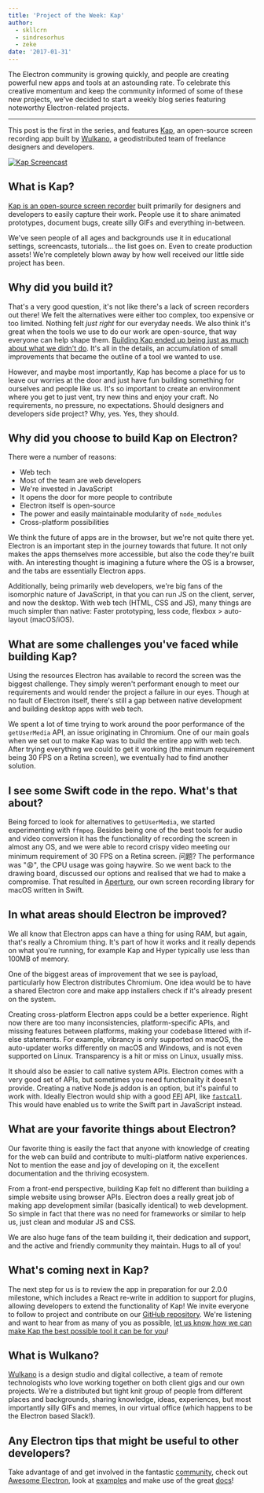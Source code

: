 ```yaml
---
title: 'Project of the Week: Kap'
author:
  - skllcrn
  - sindresorhus
  - zeke
date: '2017-01-31'
---
```


The Electron community is growing quickly, and people are creating powerful new apps and tools at an astounding rate. To celebrate this creative momentum and keep the community informed of some of these new projects, we've decided to start a weekly blog series featuring noteworthy Electron-related projects.

---

This post is the first in the series, and features [Kap](https://getkap.co/), an open-source screen recording app built by [Wulkano](https://wulkano.com/), a geodistributed team of freelance designers and developers.

[![Kap Screencast](https://cloud.githubusercontent.com/assets/2289/22439463/8f1e509e-e6e4-11e6-9c32-3a9db63fc9a1.gif)](https://getkap.co/)

## What is Kap?

[Kap is an open-source screen recorder](https://getkap.co) built primarily for designers and developers to easily capture their work. People use it to share animated prototypes, document bugs, create silly GIFs and everything in-between.

We've seen people of all ages and backgrounds use it in educational settings, screencasts, tutorials... the list goes on. Even to create production assets! We're completely blown away by how well received our little side project has been.

## Why did you build it?

That's a very good question, it's not like there's a lack of screen recorders out there! We felt the alternatives were either too complex, too expensive or too limited. Nothing felt *just right* for our everyday needs. We also think it's great when the tools we use to do our work are open-source, that way everyone can help shape them. [Building Kap ended up being just as much about what we didn't do](https://medium.com/wulkano-friends/from-idea-to-product-and-beyond-a12850403c38). It's all in the details, an accumulation of small improvements that became the outline of a tool we wanted to use.

However, and maybe most importantly, Kap has become a place for us to leave our worries at the door and just have fun building something for ourselves and people like us. It's so important to create an environment where you get to just vent, try new thins and enjoy your craft. No requirements, no pressure, no expectations. Should designers and developers side project? Why, yes. Yes, they should.

## Why did you choose to build Kap on Electron?

There were a number of reasons:

* Web tech
* Most of the team are web developers
* We're invested in JavaScript
* It opens the door for more people to contribute
* Electron itself is open-source
* The power and easily maintainable modularity of `node_modules`
* Cross-platform possibilities

We think the future of apps are in the browser, but we're not quite there yet. Electron is an important step in the journey towards that future. It not only makes the apps themselves more accessible, but also the code they're built with. An interesting thought is imagining a future where the OS is a browser, and the tabs are essentially Electron apps.

Additionally, being primarily web developers, we're big fans of the isomorphic nature of JavaScript, in that you can run JS on the client, server, and now the desktop. With web tech (HTML, CSS and JS), many things are much simpler than native: Faster prototyping, less code, flexbox > auto-layout (macOS/iOS).

## What are some challenges you've faced while building Kap?

Using the resources Electron has available to record the screen was the biggest challenge. They simply weren't performant enough to meet our requirements and would render the project a failure in our eyes. Though at no fault of Electron itself, there's still a gap between native development and building desktop apps with web tech.

We spent a lot of time trying to work around the poor performance of the `getUserMedia` API, an issue originating in Chromium. One of our main goals when we set out to make Kap was to build the entire app with web tech. After trying everything we could to get it working (the minimum requirement being 30 FPS on a Retina screen), we eventually had to find another solution.

## I see some Swift code in the repo. What's that about?

Being forced to look for alternatives to `getUserMedia`, we started experimenting with `ffmpeg`. Besides being one of the best tools for audio and video conversion it has the functionality of recording the screen in almost any OS, and we were able to record crispy video meeting our minimum requirement of 30 FPS on a Retina screen. 问题? The performance was ":weary:", the CPU usage was going haywire. So we went back to the drawing board, discussed our options and realised that we had to make a compromise. That resulted in [Aperture](https://github.com/wulkano/aperture), our own screen recording library for macOS written in Swift.

## In what areas should Electron be improved?

We all know that Electron apps can have a thing for using RAM, but again, that's really a Chromium thing. It's part of how it works and it really depends on what you're running, for example Kap and Hyper typically use less than 100MB of memory.

One of the biggest areas of improvement that we see is payload, particularly how Electron distributes Chromium. One idea would be to have a shared Electron core and make app installers check if it's already present on the system.

Creating cross-platform Electron apps could be a better experience. Right now there are too many inconsistencies, platform-specific APIs, and missing features between platforms, making your codebase littered with if-else statements. For example, vibrancy is only supported on macOS, the auto-updater works differently on macOS and Windows, and is not even supported on Linux. Transparency is a hit or miss on Linux, usually miss.

It should also be easier to call native system APIs. Electron comes with a very good set of APIs, but sometimes you need functionality it doesn't provide. Creating a native Node.js addon is an option, but it's painful to work with. Ideally Electron would ship with a good [FFI](https://en.wikipedia.org/wiki/Foreign_function_interface) API, like [`fastcall`](https://github.com/cmake-js/fastcall). This would have enabled us to write the Swift part in JavaScript instead.

## What are your favorite things about Electron?

Our favorite thing is easily the fact that anyone with knowledge of creating for the web can build and contribute to multi-platform native experiences. Not to mention the ease and joy of developing on it, the excellent documentation and the thriving ecosystem.

From a front-end perspective, building Kap felt no different than building a simple website using browser APIs. Electron does a really great job of making app development similar (basically identical) to web development. So simple in fact that there was no need for frameworks or similar to help us, just clean and modular JS and CSS.

We are also huge fans of the team building it, their dedication and support, and the active and friendly community they maintain. Hugs to all of you!

## What's coming next in Kap?

The next step for us is to review the app in preparation for our 2.0.0 milestone, which includes a React re-write in addition to support for plugins, allowing developers to extend the functionality of Kap! We invite everyone to follow to project and contribute on our [GitHub repository](https://github.com/wulkano/kap). We're listening and want to hear from as many of you as possible, [let us know how we can make Kap the best possible tool it can be for you](https://wulkano.typeform.com/to/BIvJKz)!

## What is Wulkano?

[Wulkano](https://wulkano.com) is a design studio and digital collective, a team of remote technologists who love working together on both client gigs and our own projects. We're a distributed but tight knit group of people from different places and backgrounds, sharing knowledge, ideas, experiences, but most importantly silly GIFs and memes, in our virtual office (which happens to be the Electron based Slack!).

## Any Electron tips that might be useful to other developers?

Take advantage of and get involved in the fantastic [community](https://discuss.atom.io/c/electron), check out [Awesome Electron](https://github.com/sindresorhus/awesome-electron), look at [examples](https://github.com/electron/electron-api-demos) and make use of the great [docs](https://electronjs.org/docs/)!

